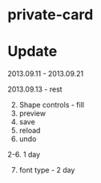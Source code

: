 private-card
============

Update
=========

2013.09.11 - 2013.09.21

2013.09.13 - rest

2. Shape controls - fill 
3. preview 
4. save
5. reload
6. undo

2-6. 1 day

7. font type - 2 day






